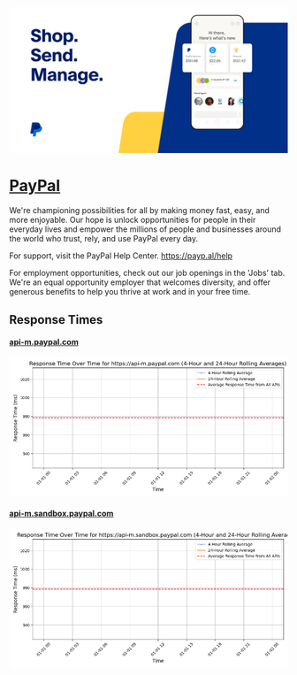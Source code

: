 [![Visit PayPal](imagePreview.jpg)](https://www.paypal.com)

# [PayPal](https://www.paypal.com)

We're championing possibilities for all by making money fast, easy, and more enjoyable. Our hope is unlock opportunities for people in their everyday lives and empower the millions of people and businesses around the world who trust, rely, and use PayPal every day.

For support, visit the PayPal Help Center. https://payp.al/help

For employment opportunities, check out our job openings in the 'Jobs' tab. We're an equal opportunity employer that welcomes diversity, and offer generous benefits to help you thrive at work and in your free time.

## Response Times

#### [api-m.paypal.com](https://api-m.paypal.com)

![api-m.paypal.com](response-time-charts/6170692d6d2e70617970616c2e636f6d.png)
#### [api-m.sandbox.paypal.com](https://api-m.sandbox.paypal.com)

![api-m.sandbox.paypal.com](response-time-charts/6170692d6d2e73616e64626f782e70617970616c2e636f6d.png)

